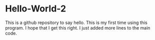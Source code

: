 # Hello-World-2
This is a github repository to say hello. 
This is my first time using this program.
I hope that I get this right.
I just added more lines to the main code.
